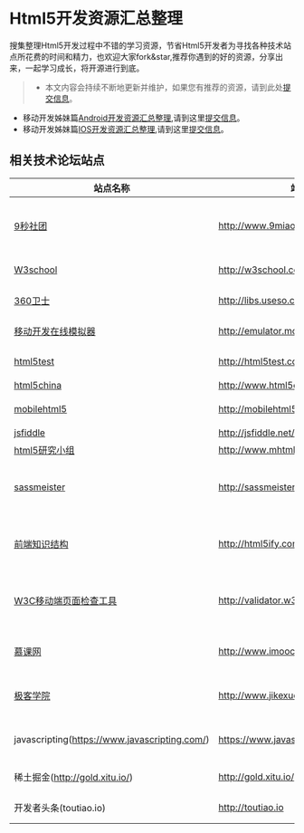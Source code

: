 # Html5开发资源汇总整理
搜集整理Html5开发过程中不错的学习资源，节省Html5开发者为寻找各种技术站点所花费的时间和精力，也欢迎大家fork&star,推荐你遇到的好的资源，分享出来，一起学习成长，将开源进行到底。
> * 本文内容会持续不断地更新并维护，如果您有推荐的资源，请到此处[提交信息](https://github.com/MobileDevelopmentGroup/Html5DevelopmentTutorial/issues/1)。
* 移动开发姊妹篇[Android开发资源汇总整理](https://github.com/MobileDevelopmentGroup/AndroidDevelopmentTutorial),请到这里[提交信息](https://github.com/MobileDevelopmentGroup/AndroidDevelopmentTutorial/issues/1)。
* 移动开发姊妹篇[IOS开发资源汇总整理](https://github.com/MobileDevelopmentGroup/IOSDevelopmentTutorial),请到这里[提交信息](https://github.com/MobileDevelopmentGroup/IOSDevelopmentTutorial/issues/1)。

## 相关技术论坛站点
| 站点名称 | 站点地址 | 站点介绍 |
|--------|---------|--------|
|[9秒社团](http://www.9miao.com/forum.php)|<http://www.9miao.com/forum.php>|国内比较火的跨平台Html5开发者社区，涉及到的有跨平台移动应用开发引擎，开源游戏服务端框架，UI素材等等。|
|[W3school](http://w3school.com.cn/)|<http://w3school.com.cn/>|领先的 Web 技术教程，可以作为我们的参考站，随时查阅。|
|[360卫士](http://libs.useso.com/js.php)|<http://libs.useso.com/js.php>|360网站卫士常用前端公共库加速服务，为前端开发者提供参考。|
|[移动开发在线模拟器](http://emulator.mobilewebsitesubmit.com/)|<http://emulator.mobilewebsitesubmit.com/>|在线模拟移动网站，可能需要翻墙。|
|[html5test](http://html5test.com/)|<http://html5test.com/>|测试你的浏览器对html5的支持情况。|
|[html5china](http://www.html5china.com/)|<http://www.html5china.com/>|中国领先的html5技术门户。|
|[mobilehtml5](http://mobilehtml5.org/)|<http://mobilehtml5.org/>|移动设备针对html5的支持情况。里面有详细总结。|
|[jsfiddle](http://jsfiddle.net/BT4Vd/)|<http://jsfiddle.net/BT4Vd/>|js在线调试工具。|
|[html5研究小组](http://www.mhtml5.com/)|<http://www.mhtml5.com/>|不过最新在改版升级中。|
|[sassmeister](http://sassmeister.com/)|<http://sassmeister.com/>|sass在线编辑器，可以同时预览生产的css代码，sass,less作为动态的样式表语言，渐渐成为越来越多的程序员写css的利器。|
|[前端知识结构](http://html5ify.com/fks/)|<http://html5ify.com/fks/>|国内人组织整理的一份很全的前端知识结构，从这上面也可以见证前端知识的变迁。<http://html5ify.com/fks/fks_chart/>|
|[W3C移动端页面检查工具](http://validator.w3.org/mobile-alpha/)|<http://validator.w3.org/mobile-alpha/>|W3C发布了移动端页面检查工具,可以选择三种屏幕规格，通过工具发现网站在移动端存在的问题。源代码已经发布在[GitHub](https://github.com/w3c/Mobile-Checker)上。|
|[慕课网](http://www.imooc.com/)|<http://www.imooc.com/>|国内专注做IT技能教育的课程网站，上面提供许多不错的在线课程。|
|[极客学院](http://www.jikexueyuan.com/)|<http://www.jikexueyuan.com/>|专业的在线IT技术课程，第一时间发布最新的技术课程，目前已累计百万用户。|
|javascripting(https://www.javascripting.com/)|<https://www.javascripting.com/>|一个收集全世界优秀的 client-side 端 Javascript 库、框架、插件的网站。|
|稀土掘金(http://gold.xitu.io/)|<http://gold.xitu.io/>|一个人人都可以推荐分享互联网知识的平台，里面有很多干货。|
|开发者头条(toutiao.io)|<http://toutiao.io>|<码农周刊>创办者，开发者的首选阅读分享平台,里面也有很多干货。|
